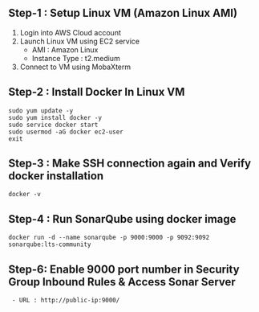## Step-1 : Setup Linux VM (Amazon Linux AMI)

1) Login into AWS Cloud account
2) Launch Linux VM using EC2 service   
     - AMI : Amazon Linux
     - Instance Type : t2.medium       
4) Connect to VM using MobaXterm

## Step-2 : Install Docker In Linux VM

```
sudo yum update -y 
sudo yum install docker -y
sudo service docker start
sudo usermod -aG docker ec2-user
exit
```
## Step-3 : Make SSH connection again and Verify docker installation
```
docker -v
```
## Step-4 : Run SonarQube using docker image
```
docker run -d --name sonarqube -p 9000:9000 -p 9092:9092 sonarqube:lts-community
```

## Step-6: Enable 9000 port number in Security Group Inbound Rules & Access Sonar Server
```
 - URL : http://public-ip:9000/
```
